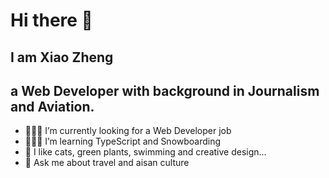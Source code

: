 
# Hi there 👋

## I am Xiao Zheng 
## a Web Developer with background in Journalism and Aviation.

- 👩🏻‍💻  I’m currently looking for a Web Developer job
- 🏄🏼‍♀️  I’m learning TypeScript and Snowboarding
- 💚  I like cats, green plants, swimming and creative design...
- 💬  Ask me about travel and aisan culture
